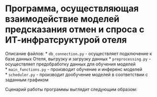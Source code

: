 # Программа, осуществляющая взаимодействие моделей предсказания отмен и спроса с ИТ-инфратсруктурой отеля

Описание файлов:
* `db_connection.py` - осуществляет подключение к базе данных Отеля, выгрузку и загрузку данных
* `preprocessing.py` - осуществляет предобработку данных для обучения моделей
* `main_functions.py` - производит обучение и инференс моделей
* `scheduler.py` - производит дообучение моделей в соответствии с заданным графиком

Сценарий работы программы выглядит следующим образом:
![]()
